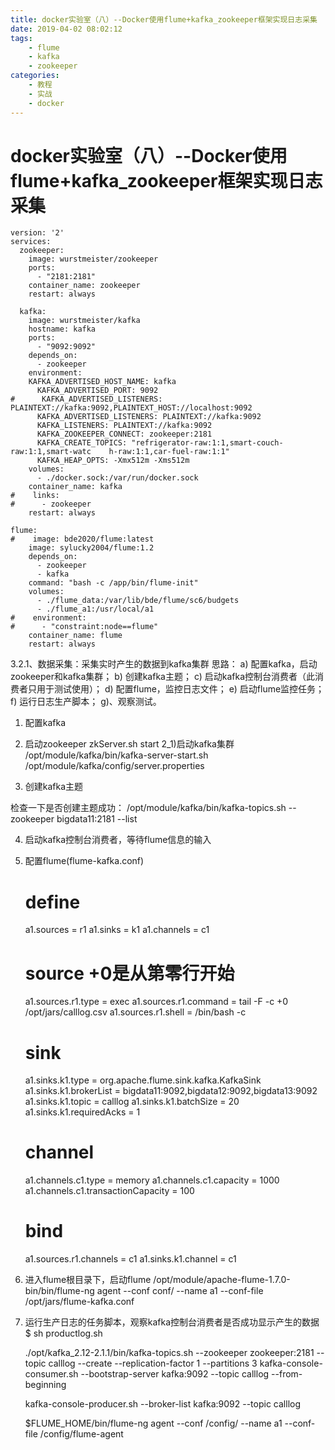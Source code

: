 ```yaml
---
title: docker实验室（八）--Docker使用flume+kafka_zookeeper框架实现日志采集
date: 2019-04-02 08:02:12
tags: 
    - flume
    - kafka
    - zookeeper
categories: 
    - 教程
    - 实战
    - docker
---
```


# docker实验室（八）--Docker使用flume+kafka_zookeeper框架实现日志采集

    version: '2'
    services:
      zookeeper:
        image: wurstmeister/zookeeper
        ports:
          - "2181:2181"
        container_name: zookeeper
        restart: always
    
      kafka:
        image: wurstmeister/kafka
        hostname: kafka
        ports:
          - "9092:9092"
        depends_on:
          - zookeeper
        environment:
        KAFKA_ADVERTISED_HOST_NAME: kafka
          KAFKA_ADVERTISED_PORT: 9092
    #      KAFKA_ADVERTISED_LISTENERS:     PLAINTEXT://kafka:9092,PLAINTEXT_HOST://localhost:9092
          KAFKA_ADVERTISED_LISTENERS: PLAINTEXT://kafka:9092
          KAFKA_LISTENERS: PLAINTEXT://kafka:9092
          KAFKA_ZOOKEEPER_CONNECT: zookeeper:2181
          KAFKA_CREATE_TOPICS: "refrigerator-raw:1:1,smart-couch-raw:1:1,smart-watc    h-raw:1:1,car-fuel-raw:1:1"
          KAFKA_HEAP_OPTS: -Xmx512m -Xms512m
        volumes:
          - ./docker.sock:/var/run/docker.sock
        container_name: kafka
    #    links:
    #      - zookeeper
        restart: always
    
    flume:
    #    image: bde2020/flume:latest
        image: sylucky2004/flume:1.2
        depends_on:
          - zookeeper
          - kafka
        command: "bash -c /app/bin/flume-init"
        volumes:
          - ./flume_data:/var/lib/bde/flume/sc6/budgets
          - ./flume_a1:/usr/local/a1
    #    environment:
    #      - "constraint:node==flume"  
        container_name: flume
        restart: always


3.2.1、数据采集：采集实时产生的数据到kafka集群
思路：
a) 配置kafka，启动zookeeper和kafka集群；
b) 创建kafka主题；
c) 启动kafka控制台消费者（此消费者只用于测试使用）；
d) 配置flume，监控日志文件；
e) 启动flume监控任务；
f) 运行日志生产脚本；
g)、观察测试。


1) 配置kafka
2) 启动zookeeper
zkServer.sh start
2_1)启动kafka集群
/opt/module/kafka/bin/kafka-server-start.sh /opt/module/kafka/config/server.properties




3) 创建kafka主题




检查一下是否创建主题成功：
/opt/module/kafka/bin/kafka-topics.sh --zookeeper bigdata11:2181 --list



4) 启动kafka控制台消费者，等待flume信息的输入



5) 配置flume(flume-kafka.conf)


    # define
    a1.sources = r1
    a1.sinks = k1
    a1.channels = c1
    
    # source +0是从第零行开始
    
    a1.sources.r1.type = exec
    a1.sources.r1.command = tail -F -c +0 /opt/jars/calllog.csv
    a1.sources.r1.shell = /bin/bash -c
    
    # sink
    a1.sinks.k1.type = org.apache.flume.sink.kafka.KafkaSink
    a1.sinks.k1.brokerList = bigdata11:9092,bigdata12:9092,bigdata13:9092
    a1.sinks.k1.topic = calllog
    a1.sinks.k1.batchSize = 20
    a1.sinks.k1.requiredAcks = 1
    
    # channel
    a1.channels.c1.type = memory
    a1.channels.c1.capacity = 1000
    a1.channels.c1.transactionCapacity = 100
    
    # bind
    a1.sources.r1.channels = c1
    a1.sinks.k1.channel = c1

6) 进入flume根目录下，启动flume
/opt/module/apache-flume-1.7.0-bin/bin/flume-ng agent --conf conf/ --name a1 --conf-file /opt/jars/flume-kafka.conf
7) 运行生产日志的任务脚本，观察kafka控制台消费者是否成功显示产生的数据
$ sh productlog.sh

    
    ./opt/kafka_2.12-2.1.1/bin/kafka-topics.sh --zookeeper zookeeper:2181 --topic     calllog --create --replication-factor 1 --partitions 3
    kafka-console-consumer.sh --bootstrap-server kafka:9092 --topic calllog     --from-beginning
    
    kafka-console-producer.sh --broker-list kafka:9092 --topic calllog
    
    $FLUME_HOME/bin/flume-ng agent --conf /config/ --name a1 --conf-file /config/flume-agent
